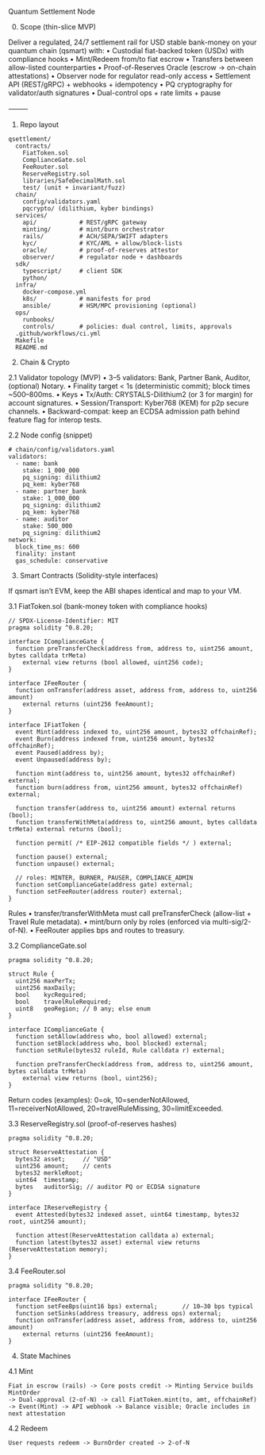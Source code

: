 Quantum Settlement Node

0) Scope (thin-slice MVP)

Deliver a regulated, 24/7 settlement rail for USD stable bank-money on your quantum chain (qsmart) with:
	•	Custodial fiat-backed token (USDx) with compliance hooks
	•	Mint/Redeem from/to fiat escrow
	•	Transfers between allow-listed counterparties
	•	Proof-of-Reserves Oracle (escrow → on-chain attestations)
	•	Observer node for regulator read-only access
	•	Settlement API (REST/gRPC) + webhooks + idempotency
	•	PQ cryptography for validator/auth signatures
	•	Dual-control ops + rate limits + pause

⸻

1) Repo layout
```
qsettlement/
  contracts/
    FiatToken.sol
    ComplianceGate.sol
    FeeRouter.sol
    ReserveRegistry.sol
    libraries/SafeDecimalMath.sol
    test/ (unit + invariant/fuzz)
  chain/
    config/validators.yaml
    pqcrypto/ (dilithium, kyber bindings)
  services/
    api/            # REST/gRPC gateway
    minting/        # mint/burn orchestrator
    rails/          # ACH/SEPA/SWIFT adapters
    kyc/            # KYC/AML + allow/block-lists
    oracle/         # proof-of-reserves attestor
    observer/       # regulator node + dashboards
  sdk/
    typescript/     # client SDK
    python/
  infra/
    docker-compose.yml
    k8s/            # manifests for prod
    ansible/        # HSM/MPC provisioning (optional)
  ops/
    runbooks/
    controls/       # policies: dual control, limits, approvals
  .github/workflows/ci.yml
  Makefile
  README.md
```

2) Chain & Crypto

2.1 Validator topology (MVP)
	•	3–5 validators: Bank, Partner Bank, Auditor, (optional) Notary.
	•	Finality target < 1s (deterministic commit); block times ~500–800ms.
	•	Keys
	•	Tx/Auth: CRYSTALS-Dilithium2 (or 3 for margin) for account signatures.
	•	Session/Transport: Kyber768 (KEM) for p2p secure channels.
	•	Backward-compat: keep an ECDSA admission path behind feature flag for interop tests.

2.2 Node config (snippet)
```
# chain/config/validators.yaml
validators:
  - name: bank
    stake: 1_000_000
    pq_signing: dilithium2
    pq_kem: kyber768
  - name: partner_bank
    stake: 1_000_000
    pq_signing: dilithium2
    pq_kem: kyber768
  - name: auditor
    stake: 500_000
    pq_signing: dilithium2
network:
  block_time_ms: 600
  finality: instant
  gas_schedule: conservative
```

3) Smart Contracts (Solidity-style interfaces)

If qsmart isn’t EVM, keep the ABI shapes identical and map to your VM.

3.1 FiatToken.sol (bank-money token with compliance hooks)
```
// SPDX-License-Identifier: MIT
pragma solidity ^0.8.20;

interface IComplianceGate {
  function preTransferCheck(address from, address to, uint256 amount, bytes calldata trMeta)
    external view returns (bool allowed, uint256 code);
}

interface IFeeRouter {
  function onTransfer(address asset, address from, address to, uint256 amount)
    external returns (uint256 feeAmount);
}

interface IFiatToken {
  event Mint(address indexed to, uint256 amount, bytes32 offchainRef);
  event Burn(address indexed from, uint256 amount, bytes32 offchainRef);
  event Paused(address by);
  event Unpaused(address by);

  function mint(address to, uint256 amount, bytes32 offchainRef) external;
  function burn(address from, uint256 amount, bytes32 offchainRef) external;

  function transfer(address to, uint256 amount) external returns (bool);
  function transferWithMeta(address to, uint256 amount, bytes calldata trMeta) external returns (bool);

  function permit( /* EIP-2612 compatible fields */ ) external;

  function pause() external;
  function unpause() external;

  // roles: MINTER, BURNER, PAUSER, COMPLIANCE_ADMIN
  function setComplianceGate(address gate) external;
  function setFeeRouter(address router) external;
}
```

Rules
	•	transfer/transferWithMeta must call preTransferCheck (allow-list + Travel Rule metadata).
	•	mint/burn only by roles (enforced via multi-sig/2-of-N).
	•	FeeRouter applies bps and routes to treasury.

3.2 ComplianceGate.sol
```
pragma solidity ^0.8.20;

struct Rule {
  uint256 maxPerTx;
  uint256 maxDaily;
  bool    kycRequired;
  bool    travelRuleRequired;
  uint8   geoRegion; // 0 any; else enum
}

interface IComplianceGate {
  function setAllow(address who, bool allowed) external;
  function setBlock(address who, bool blocked) external;
  function setRule(bytes32 ruleId, Rule calldata r) external;

  function preTransferCheck(address from, address to, uint256 amount, bytes calldata trMeta)
    external view returns (bool, uint256);
}
```

Return codes (examples): 0=ok, 10=senderNotAllowed, 11=receiverNotAllowed, 20=travelRuleMissing, 30=limitExceeded.

3.3 ReserveRegistry.sol (proof-of-reserves hashes)
```
pragma solidity ^0.8.20;

struct ReserveAttestation {
  bytes32 asset;     // "USD"
  uint256 amount;    // cents
  bytes32 merkleRoot;
  uint64  timestamp;
  bytes   auditorSig; // auditor PQ or ECDSA signature
}

interface IReserveRegistry {
  event Attested(bytes32 indexed asset, uint64 timestamp, bytes32 root, uint256 amount);

  function attest(ReserveAttestation calldata a) external;
  function latest(bytes32 asset) external view returns (ReserveAttestation memory);
}
```
3.4 FeeRouter.sol
```
pragma solidity ^0.8.20;

interface IFeeRouter {
  function setFeeBps(uint16 bps) external;       // 10–30 bps typical
  function setSinks(address treasury, address ops) external;
  function onTransfer(address asset, address from, address to, uint256 amount)
    external returns (uint256 feeAmount);
}
```

4) State Machines

4.1 Mint
```
Fiat in escrow (rails) -> Core posts credit -> Minting Service builds MintOrder
-> Dual-approval (2-of-N) -> call FiatToken.mint(to, amt, offchainRef)
-> Event(Mint) -> API webhook -> Balance visible; Oracle includes in next attestation
```

4.2 Redeem
```
User requests redeem -> BurnOrder created -> 2-of-N
```

